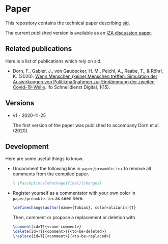 # Paper

This repository contains the technical paper describing
[sid](https://github.com/covid-19-impact-lab/sid).

The current published version is available as an [IZA discussion
paper](https://www.iza.org/publications/dp/13899).


## Related publications

Here is a list of publications which rely on sid.

- Dorn, F., Gabler, J., von Gaudecker, H. M., Peichl, A., Raabe, T., & Röhrl, K. (2020).
  [Wenn Menschen (keine) Menschen treffen: Simulation der Auswirkungen von
  Politikmaßnahmen zur Eindämmung der zweiten
  Covid-19-Welle](https://www.ifo.de/publikationen/2020/aufsatz-zeitschrift/wenn-menschen-keine-menschen-treffen-simulation).
  ifo Schnelldienst Digital, 1(15).


## Versions

- v1 - 2020-11-25

  The first version of the paper was published to accompany Dorn et al. (2020).


## Development

Here are some useful things to know.

- Uncomment the following line in ``paper/preamble.tex`` to remove all comments from the
  compiled paper.

  ```latex
  % \PassOptionsToPackage{final}{changes}
  ```

- Register yourself as a commentator with your own color in ``paper/preamble.tex`` as
  seen here:

  ```latex
  \definechangesauthor[name={Tobias}, color=alizarin]{T}
  ```

  Then, comment or propose a replacement or deletion with

  ```latex
  \comment[id=T]{<some-comment>}
  \delete[id=T]{<comment>}{<to-be-deleted>}
  \replace[id=T]{<comment>}{<to-be-replaced>}
  ```
